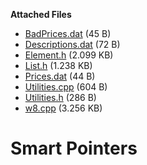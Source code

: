__Attached Files__
- [BadPrices.dat](./Files/BadPrices.dat) (45 B)
- [Descriptions.dat](./Files/Descriptions.dat) (72 B)
- [Element.h](./Files/Element.h) (2.099 KB)
- [List.h](./Files/List.h) (1.238 KB)
- [Prices.dat](./Files/Prices.dat) (44 B)
- [Utilities.cpp](./Files/Utilities.cpp) (604 B)
- [Utilities.h](./Files/Utilities.h) (286 B)
- [w8.cpp](./Files/w8.cpp) (3.256 KB)

# Smart Pointers
